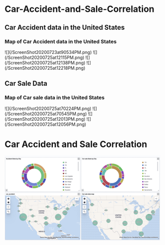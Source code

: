 <h1>Car-Accident-and-Sale-Correlation</h1>


<h2>Car Accident data in the United States</h2>

<h3>Map of Car Accident data in the United States</h3>
![](/ScreenShot20200723at90534PM.png)
![](/ScreenShot20200725at12115PM.png)
![](/ScreenShot20200725at12138PM.png)
![](/ScreenShot20200725at12218PM.png)

<h2>Car Sale Data</h2>

<h3>Map of Car sale data in the United States</h3>
![](/ScreenShot20200725at70224PM.png)
![](/ScreenShot20200725at70545PM.png)
![](/ScreenShot20200725at12013PM.png)
![](/ScreenShot20200725at12056PM.png)

<h1>Car Accident and Sale Correlation</h1>

![](/ScreenShot20200725at71601PM.png)




